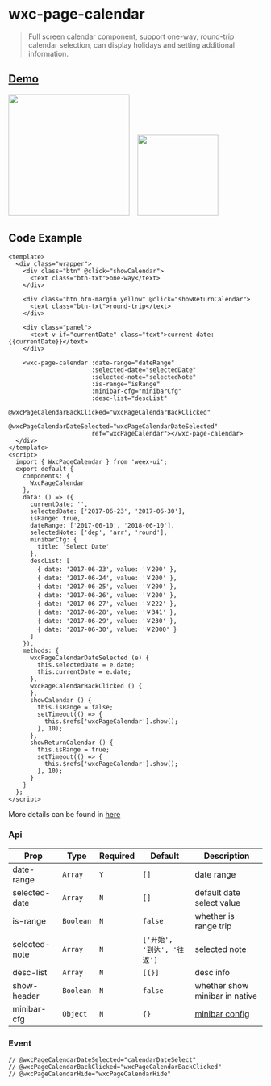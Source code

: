# wxc-page-calendar 

> Full screen calendar component, support one-way, round-trip calendar selection, can display holidays and setting additional information.

## [Demo](https://h5.m.taobao.com/trip/wxc-page-calendar/index.html?_wx_tpl=https%3A%2F%2Fh5.m.taobao.com%2Ftrip%2Fwxc-page-calendar%2Fdemo%2Findex.native-min.js)
<img src="https://gw.alipayobjects.com/zos/rmsportal/adMndOsBWDDRjlFuWuHx.gif" width="240"/>&nbsp;&nbsp;&nbsp;&nbsp;<img src="https://img.alicdn.com/tfs/TB1jQLWSpXXXXaFXVXXXXXXXXXX-200-200.png" width="160"/>


## Code Example

```vue           
<template>
  <div class="wrapper">
    <div class="btn" @click="showCalendar">
      <text class="btn-txt">one-way</text>
    </div>

    <div class="btn btn-margin yellow" @click="showReturnCalendar">
      <text class="btn-txt">round-trip</text>
    </div>

    <div class="panel">
      <text v-if="currentDate" class="text">current date: {{currentDate}}</text>
    </div>

    <wxc-page-calendar :date-range="dateRange"
                       :selected-date="selectedDate"
                       :selected-note="selectedNote"
                       :is-range="isRange"
                       :minibar-cfg="minibarCfg"
                       :desc-list="descList"
                       @wxcPageCalendarBackClicked="wxcPageCalendarBackClicked"
                       @wxcPageCalendarDateSelected="wxcPageCalendarDateSelected"
                       ref="wxcPageCalendar"></wxc-page-calendar>
  </div>
</template>
<script>
  import { WxcPageCalendar } from 'weex-ui';
  export default {
    components: {
      WxcPageCalendar
    },
    data: () => ({
      currentDate: '',
      selectedDate: ['2017-06-23', '2017-06-30'],
      isRange: true,
      dateRange: ['2017-06-10', '2018-06-10'],
      selectedNote: ['dep', 'arr', 'round'],
      minibarCfg: {
        title: 'Select Date'
      },
      descList: [
        { date: '2017-06-23', value: '￥200' },
        { date: '2017-06-24', value: '￥200' },
        { date: '2017-06-25', value: '￥200' },
        { date: '2017-06-26', value: '￥200' },
        { date: '2017-06-27', value: '￥222' },
        { date: '2017-06-28', value: '￥341' },
        { date: '2017-06-29', value: '￥230' },
        { date: '2017-06-30', value: '￥2000' }
      ]
    }),
    methods: {
      wxcPageCalendarDateSelected (e) {
        this.selectedDate = e.date;
        this.currentDate = e.date;
      },
      wxcPageCalendarBackClicked () {
      },
      showCalendar () {
        this.isRange = false;
        setTimeout(() => {
          this.$refs['wxcPageCalendar'].show();
        }, 10);
      },
      showReturnCalendar () {
        this.isRange = true;
        setTimeout(() => {
          this.$refs['wxcPageCalendar'].show();
        }, 10);
      }
    }
  };
</script>

```

More details can be found in [here](https://github.com/alibaba/weex-ui/blob/master/example/page-calendar/index.vue)


### Api

| Prop | Type | Required | Default | Description |
|-------------|------------|--------|-----|-----|
| date-range | `Array` |`Y`| `[]` | date range |
| selected-date | `Array` |`N`| `[]` | default date select value |
| is-range | `Boolean` |`N`| `false` | whether is range trip  |
| selected-note | `Array` |`N`| `['开始', '到达', '往返']` | selected note |
| desc-list | `Array` |`N`| `[{}]` | desc info |
| show-header | `Boolean` |`N`| `false` | whether show minibar in native |
| minibar-cfg | `Object` |`N`| `{}` | [minibar config](https://github.com/alibaba/weex-ui/blob/master/packages/wxc-page-calendar/index.vue#L65)|

### Event

```
// @wxcPageCalendarDateSelected="calendarDateSelect"  
// @wxcPageCalendarBackClicked="wxcPageCalendarBackClicked"  
// @wxcPageCalendarHide="wxcPageCalendarHide"
```

